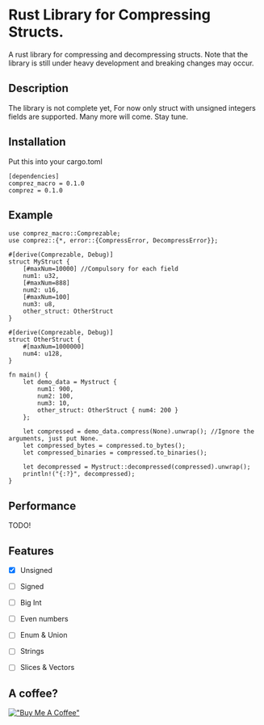 
# Rust Library for Compressing Structs.

A rust library for compressing and decompressing structs.
Note that the library is still under heavy development and breaking changes may occur.

## Description
The library is not complete yet, For now only struct with unsigned integers fields are supported. Many more will come. Stay tune.


## Installation

Put this into your cargo.toml

```
[dependencies]
comprez_macro = 0.1.0
comprez = 0.1.0
```



## Example

```
use comprez_macro::Comprezable;
use comprez::{*, error::{CompressError, DecompressError}};   

#[derive(Comprezable, Debug)]
struct MyStruct {
    [#maxNum=10000] //Compulsory for each field
    num1: u32,
    [#maxNum=888]
    num2: u16,
    [#maxNum=100]
    num3: u8,
    other_struct: OtherStruct
}

#[derive(Comprezable, Debug)]
struct OtherStruct {
    #[maxNum=1000000]
    num4: u128,
}

fn main() {
    let demo_data = Mystruct {
        num1: 900,
        num2: 100,
        num3: 10,
        other_struct: OtherStruct { num4: 200 }
    };
    
    let compressed = demo_data.compress(None).unwrap(); //Ignore the arguments, just put None.
    let compressed_bytes = compressed.to_bytes();
    let compressed_binaries = compressed.to_binaries();

    let decompressed = Mystruct::decompressed(compressed).unwrap();
    println!("{:?}", decompressed);
}
```
## Performance

TODO!


## Features

- [x] Unsigned 
- [ ] Signed 
- [ ] Big Int
- [ ] Even numbers
- [ ] Enum & Union
- [ ] Strings
- [ ] Slices & Vectors





## A coffee?
[!["Buy Me A Coffee"](https://www.buymeacoffee.com/assets/img/custom_images/orange_img.png)](https://www.buymeacoffee.com/najidnadri)